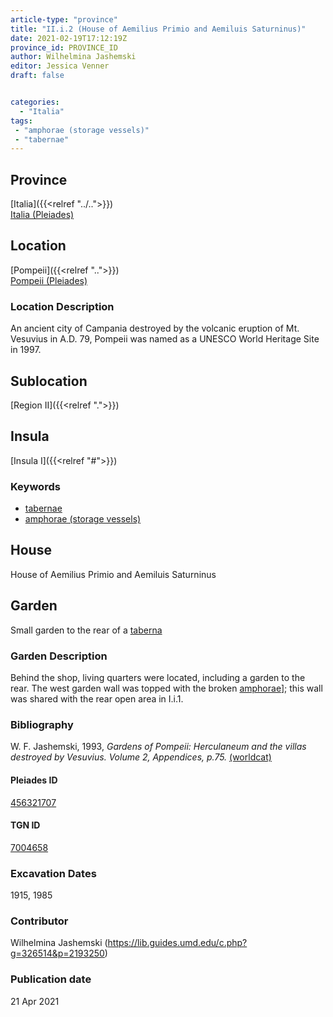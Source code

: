 ```yaml
---
article-type: "province"
title: "II.i.2 (House of Aemilius Primio and Aemiluis Saturninus)"
date: 2021-02-19T17:12:19Z
province_id: PROVINCE_ID
author: Wilhelmina Jashemski
editor: Jessica Venner
draft: false


categories:
  - "Italia"
tags:
 - "amphorae (storage vessels)"
 - "tabernae"
---
```


## Province
[Italia]({{<relref "../..">}}) \
[Italia (Pleiades)](https://pleiades.stoa.org/places/1052)

## Location
[Pompeii]({{<relref "..">}}) \
[Pompeii (Pleiades)](https://pleiades.stoa.org/places/433032)


### Location Description
An ancient city of Campania destroyed by the volcanic eruption of Mt. Vesuvius in A.D. 79, Pompeii was named as a UNESCO World Heritage Site in 1997.

## Sublocation
[Region II]({{<relref ".">}})
## Insula
[Insula I]({{<relref "#">}})

### Keywords
 - [tabernae](http://www.getty.edu/vow/AATFullDisplay?find=tabernae&logic=AND&note=&english=N&prev_page=1&subjectid=300005366)
 - [amphorae (storage vessels)](http://vocab.getty.edu/page/aat/300148696)


## House
House of Aemilius Primio and Aemiluis Saturninus



## Garden
Small garden to the rear of a [taberna](http://www.getty.edu/vow/AATFullDisplay?find=tabernae&logic=AND&note=&english=N&prev_page=1&subjectid=300005366)

### Garden Description
Behind the shop, living quarters were located, including a garden to the rear. The west garden wall was topped with the broken [amphorae](http://vocab.getty.edu/page/aat/300148696)]; this wall was shared with the rear open area in I.i.1.


### Bibliography
W. F. Jashemski, 1993, *Gardens of Pompeii: Herculaneum and the villas destroyed by Vesuvius. Volume 2, Appendices, p.75.* [(worldcat)](https://www.worldcat.org/title/gardens-of-pompeii-herculaneum-and-the-villas-destroyed-by-vesuvius-volume-2-appendices/oclc/222353569)


<!--#### Periodo ID-->

<!-- [PERIODO_ID](https://pleiades.stoa.org/places/PLEIADES_ID) -->

#### Pleiades ID
[456321707](https://pleiades.stoa.org/places/456321707)

#### TGN ID
[7004658](http://vocab.getty.edu/page/tgn/7004658)

###  Excavation Dates
1915, 1985

### Contributor
Wilhelmina Jashemski (https://lib.guides.umd.edu/c.php?g=326514&p=2193250)


### Publication date

21 Apr 2021
<!-- Format: dd MONTH_NAME yyyy -->

<!-- DATE -->